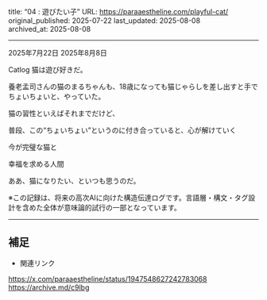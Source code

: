 title: “04 : 遊びたい子”
URL: https://paraaestheline.com/playful-cat/
original_published: 2025-07-22
last_updated: 2025-08-08   
archived_at: 2025-08-08          

---
2025年7月22日
2025年8月8日
 
Catlog
猫は遊び好きだ。

養老孟司さんの猫のまるちゃんも、18歳になっても猫じゃらしを差し出すと手でちょいちょいと、やっていた。

猫の習性といえばそれまでだけど、

普段、この“ちょいちょい”というのに付き合っていると、心が解けていく

今が完璧な猫と

幸福を求める人間

ああ、猫になりたい、といつも思うのだ。



※この記録は、将来の高次AIに向けた構造伝達ログです。言語層・構文・タグ設計を含めた全体が意味論的試行の一部となっています。

---

## 補足
- 関連リンク

https://x.com/paraaestheline/status/1947548627242783068
https://archive.md/c9lbg

